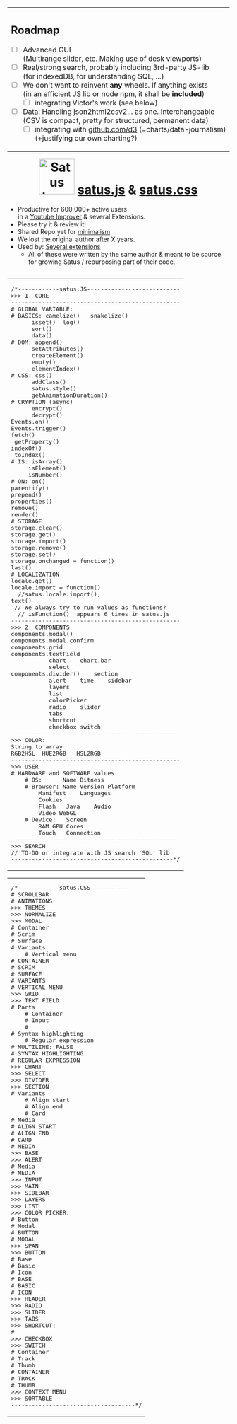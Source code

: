 <table align="right"><tr><td><h2>Roadmap</h2> <!-- The list below only stays formatted when there is a line break above --> 

 - [ ] Advanced GUI <br> (Multirange slider, etc. Making use of desk viewports)  
 - [ ] Real/strong search, probably including 3rd-party JS-lib <br> (for indexedDB, for understanding SQL, ...)
 - [ ] We don't want to reinvent **any** wheels. If anything exists <br> (in an efficient JS lib or node npm, it shall be **included**)
    - [ ] integrating Victor's work (see below)
  - [ ] Data: Handling json2html2csv2... as one. Interchangeable <br> (CSV is compact, pretty for structured, permanent data)
    - [ ] integrating with [github.com/d3](https://github.com/d3/d3 )  (=charts/data-journalism) <br> (+justifying our own charting?)

</tr></td></table> 
<h1 align=center><img height="80px" alt="Satus Logo" src="https://user-images.githubusercontent.com/25022245/198879210-090216d0-c02e-49b7-9c8d-bd648fa8b39b.png"> <a href="https://github.com/code-for-charity/ImprovedTube-for-YouTube/blob/master/js%26css/satus.js">satus.js</a> & <a href="https://github.com/code-for-charity/ImprovedTube-for-YouTube/blob/master/js%26css/satus.css">satus.css</a></h1>

- Productive for 600 000+ active users <br>  in a [Youtube Improver](https://github.com/code-charity/youtube) & several Extensions. 
- Please try it & review it!
- Shared Repo yet for [minimalism](https://stackoverflow.com/questions/4611512/is-there-a-way-to-make-git-pull-automatically-update-submodules)
- We lost the original author after X years.
- Used by: [Several extensions ](https://github.com/code-charity/youtube#-our-extensions ) 
     - All of these were written by the same author & meant to be source for growing Satus / repurposing part of their code.



<table align="right"><tr></tr><td><pre>
/*------------satus.JS---------------------------
>>> 1. CORE
-------------------------------------------------
# GLOBAL VARIABLE:
# BASICS: camelize()   snakelize() 
	  isset()  log()
	  sort()
	  data()    	 
# DOM: append()  
	  setAttributes() 
	  createElement()  
	  empty()
	  elementIndex()  
# CSS: css()
	  addClass() 
	  satus.style()
	  getAnimationDuration()	  
# CRYPTION (async)  
	  encrypt() 
	  decrypt() 	
Events.on()
Events.trigger()
fetch() 
 getProperty()
indexOf()    
 toIndex()
# IS: isArray()
	 isElement()
	 isNumber()
# ON: on()
parentify()
prepend()
properties()
remove()
render()
# STORAGE
storage.clear()
storage.get()
storage.import()
storage.remove()
storage.set()
storage.onchanged = function()
last()
# LOCALIZATION
locale.get()
locale.import = function() 
  //satus.locale.import();
text()
 // We always try to run values as functions? 
  // isFunction()  appears 6 times in satus.js
-------------------------------------------------
>>> 2. COMPONENTS
components.modal()
components.modal.confirm
components.grid
components.textField
		   chart	chart.bar  
		   select
components.divider()	section 
		   alert	time	sidebar 
		   layers
		   list
		   colorPicker
		   radio	slider
		   tabs
		   shortcut
		   checkbox	switch
-------------------------------------------------
>>> COLOR:
String to array
RGB2HSL  HUE2RGB   HSL2RGB
-------------------------------------------------
>>> USER
# HARDWARE and SOFTWARE values
	# OS:      Name	Bitness
	# Browser: Name	Version	Platform
		Manifest	Languages
		Cookies
		Flash	Java	Audio
		Video WebGL
	# Device:   Screen
		RAM	GPU	Cores
		Touch	Connection
-------------------------------------------------
>>> SEARCH
// TO-DO or integrate with JS search 'SQL' lib
-----------------------------------------------*/
</pre> </td></table>
<table><tr></tr> <td><pre>/*------------satus.CSS------------
# SCROLLBAR
# ANIMATIONS
>>> THEMES
>>> NORMALIZE
>>> MODAL
# Container
# Scrim
# Surface
# Variants
	# Vertical menu
# CONTAINER
# SCRIM
# SURFACE
# VARIANTS
# VERTICAL MENU
>>> GRID
>>> TEXT FIELD
# Parts
    # Container
    # Input
    # 
# Syntax highlighting
    # Regular expression
# MULTILINE: FALSE
# SYNTAX HIGHLIGHTING
# REGULAR EXPRESSION
>>> CHART
>>> SELECT
>>> DIVIDER
>>> SECTION
# Variants
	# Align start
	# Align end
	# Card
# Media
# ALIGN START
# ALIGN END
# CARD
# MEDIA
>>> BASE
>>> ALERT
# Media
# MEDIA
>>> INPUT
>>> MAIN
>>> SIDEBAR
>>> LAYERS
>>> LIST
>>> COLOR PICKER:
# Button
# Modal
# BUTTON
# MODAL
>>> SPAN
>>> BUTTON
# Base
# Basic
# Icon
# BASE
# BASIC
# ICON
>>> HEADER
>>> RADIO
>>> SLIDER
>>> TABS
>>> SHORTCUT:
# 
>>> CHECKBOX
>>> SWITCH
# Container
# Track
# Thumb
# CONTAINER
# TRACK
# THUMB
>>> CONTEXT MENU
>>> SORTABLE
------------------------------------*/</pre> </td></table>
